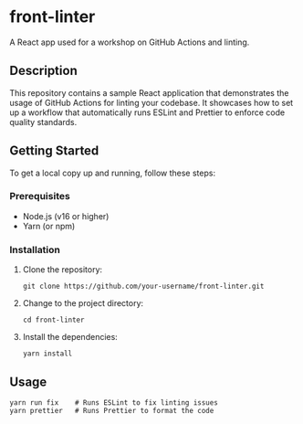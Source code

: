 # front-linter

A React app used for a workshop on GitHub Actions and linting.

## Description

This repository contains a sample React application that demonstrates the usage of GitHub Actions for linting your codebase. It showcases how to set up a workflow that automatically runs ESLint and Prettier to enforce code quality standards.

## Getting Started

To get a local copy up and running, follow these steps:

### Prerequisites

- Node.js (v16 or higher)
- Yarn (or npm)

### Installation

1. Clone the repository:

   ```shell
   git clone https://github.com/your-username/front-linter.git
   ```

2. Change to the project directory:

   ```shell
   cd front-linter
   ```

3. Install the dependencies:

   ```shell
   yarn install
   ```

## Usage

```shell
yarn run fix    # Runs ESLint to fix linting issues
yarn prettier   # Runs Prettier to format the code
```
